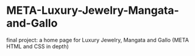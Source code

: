 # META-Luxury-Jewelry-Mangata-and-Gallo
 final project: a home page for Luxury Jewelry, Mangata and Gallo (META HTML and CSS in depth)
